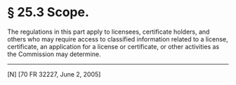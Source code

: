 # § 25.3   Scope.

The regulations in this part apply to licensees, certificate holders, and others who may require access to classified information related to a license, certificate, an application for a license or certificate, or other activities as the Commission may determine.



---

[N] [70 FR 32227, June 2, 2005]




